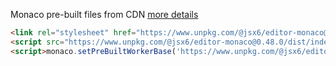 Monaco pre-built files from CDN [more details](monaco.cdn.md)
```html
<link rel="stylesheet" href="https://www.unpkg.com/@jsx6/editor-monaco@0.48.0/dist/index.css">
<script src="https://www.unpkg.com/@jsx6/editor-monaco@0.48.0/dist/index.js"></script>
<script>monaco.setPreBuiltWorkerBase('https://www.unpkg.com/@jsx6/editor-monaco@0.48.0/dist', true)</script>
```